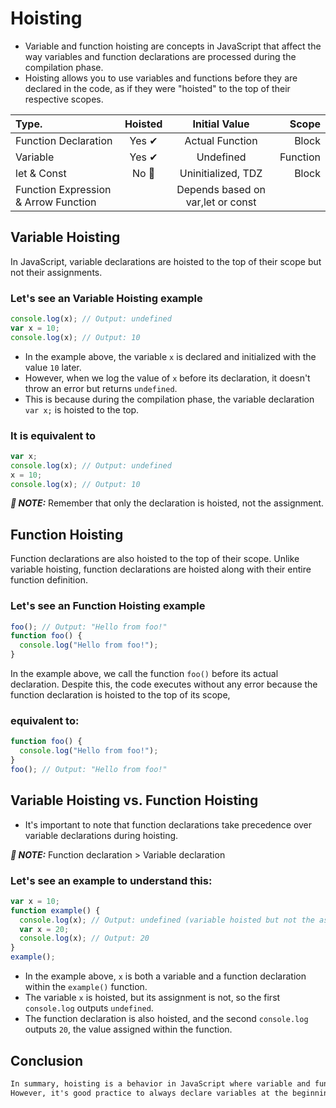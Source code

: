 # Hoisting

- Variable and function hoisting are concepts in JavaScript that affect the way variables and function declarations are processed during the compilation phase.
- Hoisting allows you to use variables and functions before they are declared in the code, as if they were "hoisted" to the top of their respective scopes.

| Type.                                | Hoisted | Initial Value       | Scope  |
| :---                                 |  :----: |    :----:           |   ---: |
| Function Declaration                 | Yes ✔   | Actual Function    | Block   |
| Variable                             | Yes ✔   | Undefined          | Function|
| let & Const                          | No 🚫   | Uninitialized, TDZ | Block   |
| Function Expression & Arrow Function |         | Depends based on var,let or const|       |

## Variable Hoisting

In JavaScript, variable declarations are hoisted to the top of their scope but not their assignments.

### **Let's see an Variable Hoisting example**

```js
console.log(x); // Output: undefined
var x = 10;
console.log(x); // Output: 10
```

- In the example above, the variable `x` is declared and initialized with the value `10` later.
- However, when we log the value of `x` before its declaration, it doesn't throw an error but returns `undefined`.
- This is because during the compilation phase, the variable declaration `var x;` is hoisted to the top.

### **It is equivalent to**

```js
var x;
console.log(x); // Output: undefined
x = 10;
console.log(x); // Output: 10
```

**_📝 NOTE:_** Remember that only the declaration is hoisted, not the assignment.

## Function Hoisting

Function declarations are also hoisted to the top of their scope. Unlike variable hoisting, function declarations are hoisted along with their entire function definition.

### **Let's see an Function Hoisting example**

```js
foo(); // Output: "Hello from foo!"
function foo() {
  console.log("Hello from foo!");
}
```

In the example above, we call the function `foo()` before its actual declaration. Despite this, the code executes without any error because the function declaration is hoisted to the top of its scope,

### **equivalent to:**

```js
function foo() {
  console.log("Hello from foo!");
}
foo(); // Output: "Hello from foo!"
```

## Variable Hoisting vs. Function Hoisting

- It's important to note that function declarations take precedence over variable declarations during hoisting.

**_📝 NOTE:_** Function declaration > Variable declaration

### **Let's see an example to understand this:**

```js
var x = 10;
function example() {
  console.log(x); // Output: undefined (variable hoisted but not the assignment)
  var x = 20;
  console.log(x); // Output: 20
}
example();
```

- In the example above, `x` is both a variable and a function declaration within the `example()` function.
- The variable `x` is hoisted, but its assignment is not, so the first `console.log` outputs `undefined`.
- The function declaration is also hoisted, and the second `console.log` outputs `20`, the value assigned within the function.

## Conclusion

```txt
In summary, hoisting is a behavior in JavaScript where variable and function declarations are moved to the top of their respective scopes during the compilation phase. Understanding hoisting is essential for writing clean and predictable JavaScript code. 
However, it's good practice to always declare variables at the beginning of their scope and avoid relying on hoisting for code readability and maintainability.
```
